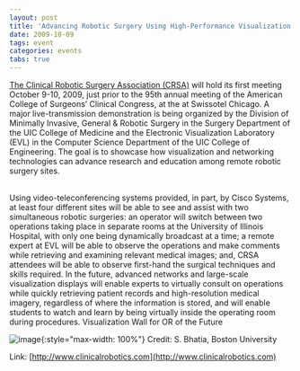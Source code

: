 ```yaml
---
layout: post
title: 'Advancing Robotic Surgery Using High-Performance Visualization and Networking Technologies'
date: 2009-10-09
tags: event
categories: events
tabs: true
---
```


<a href="http://www.clinicalrobotics.com">The Clinical Robotic Surgery Association (CRSA)</a> will hold its first meeting October 9-10, 2009, just prior to the 95th annual meeting of the American College of Surgeons&rsquo; Clinical Congress, at the at Swissotel Chicago. A major live-transmission demonstration is being organized by the Division of Minimally Invasive, General &amp; Robotic Surgery in the Surgery Department of the UIC College of Medicine and the Electronic Visualization Laboratory (EVL) in the Computer Science Department of the UIC College of Engineering. The goal is to showcase how visualization and networking technologies can advance research and education among remote robotic surgery sites.<br><br>

Using video-teleconferencing systems provided, in part, by Cisco Systems, at least four different sites will be able to see and assist with two simultaneous robotic surgeries: an operator will switch between two operations taking place in separate rooms at the University of Illinois Hospital, with only one being dynamically broadcast at a time; a remote expert at EVL will be able to observe the operations and make comments while retrieving and examining relevant medical images; and, CRSA attendees will be able to observe first-hand the surgical techniques and skills required. In the future, advanced networks and large-scale visualization displays will enable experts to virtually consult on operations while quickly retrieving patient records and high-resolution medical imagery, regardless of where the information is stored, and will enable students to watch and learn by being virtually inside the operating room during procedures.
Visualization Wall for OR of the Future

![image](https://www.evl.uic.edu/output/originals/crsa_or-concept_sm.jpg-srcw.jpg){:style="max-width: 100%"}
Credit: S. Bhatia, Boston University


Link: [http://www.clinicalrobotics.com](http://www.clinicalrobotics.com)
